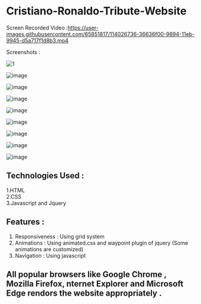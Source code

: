 
# Cristiano-Ronaldo-Tribute-Website

Screen Recorded Video :https://user-images.githubusercontent.com/65851817/114026736-36636f00-9894-11eb-9945-d5a717f1d8b3.mp4

Screenshots :

![1](https://user-images.githubusercontent.com/65851817/114030314-0322df00-9898-11eb-8fa6-7ad87368ac12.PNG)

![image](https://user-images.githubusercontent.com/65851817/114031306-df13cd80-9898-11eb-948c-bc4f70f86dc3.png)

![image](https://user-images.githubusercontent.com/65851817/114030517-25b4f800-9898-11eb-95a9-46f119475f1a.png)

![image](https://user-images.githubusercontent.com/65851817/114030672-41200300-9898-11eb-98ba-0e14ee19b2eb.png)

![image](https://user-images.githubusercontent.com/65851817/114030807-5f85fe80-9898-11eb-83f1-2dadcd0a9b49.png)

![image](https://user-images.githubusercontent.com/65851817/114030897-74fb2880-9898-11eb-9bfb-09cf586252ab.png)

![image](https://user-images.githubusercontent.com/65851817/114031031-965c1480-9898-11eb-94ee-3a5fc7769822.png)

![image](https://user-images.githubusercontent.com/65851817/114031119-b095f280-9898-11eb-9247-7dc983fc16ce.png)

![image](https://user-images.githubusercontent.com/65851817/114031189-c0add200-9898-11eb-8fa5-a6f927aec962.png)




## Technologies Used :

1.HTML  </br>
2.CSS   </br>
3.Javascript and Jquery   </br>

## Features :   </br> 

1. Responsiveness : Using grid system   </br>
2. Animations : Using  animated.css and waypoint plugin of jquery (Some animations are customized)</br>
3. Navigation : Using javascript </br>

## All popular browsers like Google Chrome , Mozilla Firefox, nternet Explorer and Microsoft Edge rendors the website appropriately .

